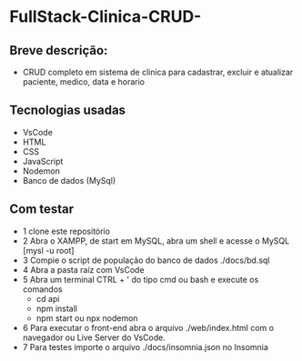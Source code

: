 # FullStack-Clinica-CRUD-

## Breve descrição:
- CRUD completo em sistema de clinica para cadastrar, excluir e atualizar paciente, medico, data e horario

## Tecnologias usadas
- VsCode
- HTML
- CSS
- JavaScript
- Nodemon
- Banco de dados (MySql)

## Com testar
- 1 clone este repositório
- 2 Abra o XAMPP, de start em MySQL, abra um shell e acesse o MySQL [mysl -u root]
- 3 Compie o script de população do banco de dados ./docs/bd.sql
- 4 Abra a pasta raíz com VsCode
- 5 Abra um terminal CTRL + ' do tipo cmd ou bash e execute os comandos
  - cd api
  - npm install
  - npm start ou npx nodemon
 - 6 Para executar o front-end abra o arquivo ./web/index.html com o navegador ou Live Server do VsCode.
- 7 Para testes importe o arquivo ./docs/insomnia.json no Insomnia
